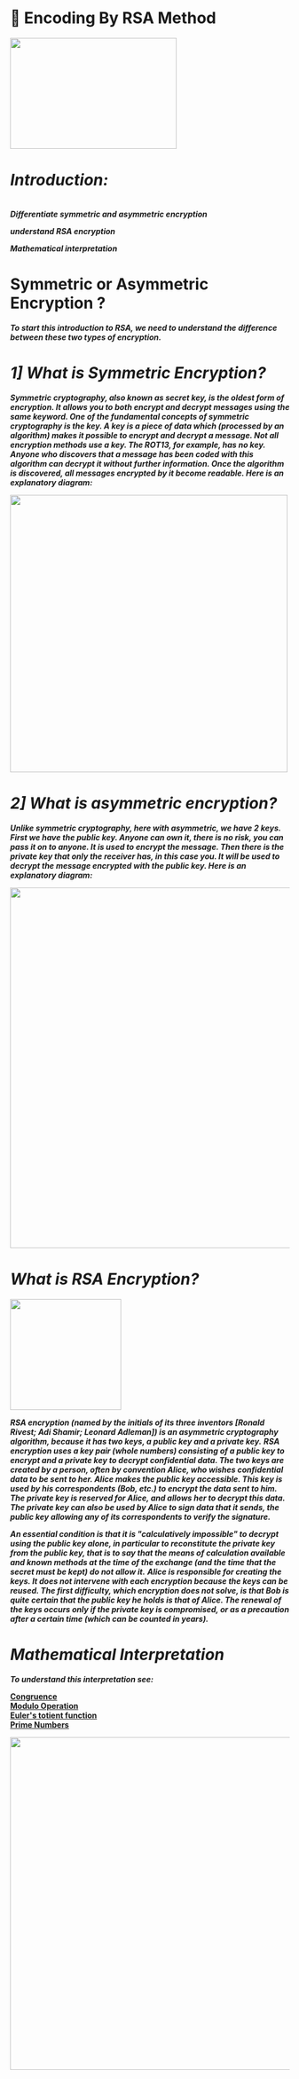 # 🔑 Encoding By RSA Method

<img src="https://image.flaticon.com/icons/png/512/2092/2092480.png" width="300" height="200">

# ***Introduction:***

<br>***Differentiate symmetric and asymmetric encryption***

***understand RSA encryption***

***Mathematical interpretation***

# Symmetric or Asymmetric Encryption ? 

***To start this introduction to RSA, we need to understand the difference between these two types of encryption.***

# ***1] What is Symmetric Encryption?***

***Symmetric cryptography, also known as secret key, is the oldest form of encryption. It allows you to both encrypt and decrypt messages using the same keyword. One of the fundamental concepts of symmetric cryptography is the key. A key is a piece of data which (processed by an algorithm) makes it possible to encrypt and decrypt a message. Not all encryption methods use a key. The ROT13, for example, has no key. Anyone who discovers that a message has been coded with this algorithm can decrypt it without further information. Once the algorithm is discovered, all messages encrypted by it become readable. Here is an explanatory diagram:***

<img src="https://www.ibm.com/support/knowledgecenter/SSB23S_1.1.0.13/gtps7/ssldig01.gif" width="500">

# ***2] What is asymmetric encryption?***

***Unlike symmetric cryptography, here with asymmetric, we have 2 keys.***
***First we have the public key. Anyone can own it, there is no risk, you can pass it on to anyone. It is used to encrypt the message. Then there is the private key that only the receiver has, in this case you. It will be used to decrypt the message encrypted with the public key. Here is an explanatory diagram:***

<img src="https://upload.wikimedia.org/wikipedia/commons/thumb/4/40/Chiffrement_asym%C3%A9trique.jpg/661px-Chiffrement_asym%C3%A9trique.jpg" width="650">

# *What is RSA Encryption?*

<img src="https://image.flaticon.com/icons/png/512/2092/2092570.png" width="200">

***RSA encryption (named by the initials of its three inventors [Ronald Rivest; Adi Shamir; Leonard Adleman]) is an asymmetric cryptography algorithm, because it has two keys, a public key and a private key.***
***RSA encryption uses a key pair (whole numbers) consisting of a public key to encrypt and a private key to decrypt confidential data. The two keys are created by a person, often by convention Alice, who wishes confidential data to be sent to her. Alice makes the public key accessible. This key is used by his correspondents (Bob, etc.) to encrypt the data sent to him. The private key is reserved for Alice, and allows her to decrypt this data. The private key can also be used by Alice to sign data that it sends, the public key allowing any of its correspondents to verify the signature.***

***An essential condition is that it is "calculatively impossible" to decrypt using the public key alone, in particular to reconstitute the private key from the public key, that is to say that the means of calculation available and known methods at the time of the exchange (and the time that the secret must be kept) do not allow it.***
***Alice is responsible for creating the keys. It does not intervene with each encryption because the keys can be reused. The first difficulty, which encryption does not solve, is that Bob is quite certain that the public key he holds is that of Alice. The renewal of the keys occurs only if the private key is compromised, or as a precaution after a certain time (which can be counted in years).***

# *Mathematical Interpretation*
***To understand this interpretation see:***


<a href="https://en.wikipedia.org/wiki/Congruence">**Congruence**</a><br>
<a href="https://en.wikipedia.org/wiki/Modulo_operation">**Modulo Operation**</a><br>
<a href="https://en.wikipedia.org/wiki/Euler%27s_totient_function">**Euler's totient function**</a><br>
<a href="https://en.wikipedia.org/wiki/Prime_number">**Prime Numbers**</a>

<img src="https://i.ytimg.com/vi/-jSX9fNJiN8/maxresdefault.jpg" width="600">
